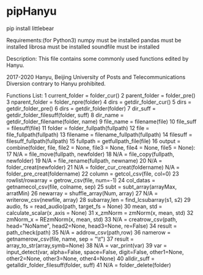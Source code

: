 # pipHanyu

pip install littlebear

Requirements:(for Python3)
   numpy must be installed
   pandas must be installed
   librosa must be installed
   soundfile must be installed

 Description:
   This file contains some commonly used functions edited by Hanyu.

 2017-2020 Hanyu, Beijing University of Posts and Telecommunications
 Diversion contrary to Hanyu prohibited.

Functions List:
  1   current_folder = folder_cur()
  2   parent_folder  = folder_pre()
  3   nparent_folder = folder_npre(folder)
  4   dirs           = getdir_folder_cur()
  5   dirs           = getdir_folder_pre()
  6   dirs           = getdir_folder(folder)
  7   dir_suff       = getdir_folder_filesuff(folder, suff)
  8   dir_name       = getdir_folder_filename(folder, name)
  9   file_name      = filename(file)
  10  file_suff      = filesuff(file)
  11  folder         = folder_fullpath(fullpath)
  12  file           = file_fullpath(fullpath)
  13  filename       = filename_fullpath(fullpath)
  14  filesuff       = filesuff_fullpath(fullpath)
  15  fullpath       = getfullpath_file(file)
  16  output         = combine(folder, file, file2 = None, file3 = None, file4 = None, file5 = None):
  17  N/A            = file_move(fullpath, newfolder)
  18  N/A            = file_copy(fullpath, newfolder)
  19  N/A            = file_rename(fullpath, newname)
  20  N/A            = folder_creat(newfolder)
  21  N/A            = folder_cur_creat(foldername)
      N/A            = folder_pre_creat(foldername)
  22  column         = getcol_csv(file, col=0)
  23  rowlist/rowarray = getrow_csv(file, num=-1)
  24  col_datas      = getnamecol_csv(file, colname, sep)
  25  subt           = subt_array(arrayMax, arratMin)
  26  newarray       = shuffle_array(Num, array)
  27  N/A            = writerow_csv(newfile, array)
  28  subarray,len   = find_lcsubarray(s1, s2)
  29  audio, fs      = read_audio(path, target_fs = None)
  30  mean, std      = calculate_scalar(x ,axis = None)
  31  x_zmNorm       = zmNorm(x, mean, std)
  32  zmNorm_x       = REzmNorm(x, mean, std)
  33  N/A            = creatrow_csv(path, head="NoName", head2=None, head3=None, re=False)
  34  result         = path_check(path)
  35  N/A            = addrow_csv(path,row)
  36  namerow        = getnamerow_csv(file, name, sep = "\t")
  37  result         = array_to_str(array,symb=None)
  38  N/A            = var_print(var)
  39  var            = input_detect(var, alpha=False, space=False, digit=False, 
                                    other1=None, other2=None, other3=None, other4=None)
  40  alldir_suff    = getalldir_folder_filesuff(folder, suff)
  41  N/A            = folder_delete(folder)
